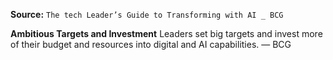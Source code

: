 **Source:** `The tech Leader’s Guide to Transforming with AI _ BCG`

**Ambitious Targets and Investment**
Leaders set big targets and invest more of their budget and resources into digital and AI capabilities. — BCG
